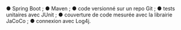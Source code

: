 ● Spring Boot ;
● Maven ;
● code versionné sur un repo Git ;
● tests unitaires avec JUnit ;
● couverture de code mesurée avec la librairie JaCoCo ;
● connexion avec Log4j.
